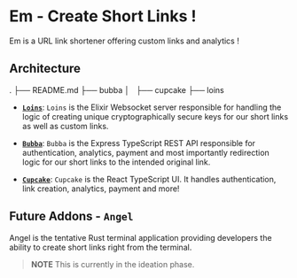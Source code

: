 # Em - Create Short Links !

Em is a URL link shortener offering custom links and analytics !

## Architecture

.
├── README.md
├── bubba
│   ├── cupcake
├── loins

- **[`Loins`](https://github.com/glamboyosa/Em/blob/main/loins)**: `Loins` is the Elixir Websocket server responsible for handling the logic of creating unique cryptographically secure keys for our short links as well as custom links.

- **[`Bubba`](https://github.com/glamboyosa/Em/blob/main/bubba)**: `Bubba` is the Express TypeScript REST API responsible for authentication, analytics, payment and most importantly redirection logic for our short links to the intended original link.

- **[`Cupcake`](https://github.com/glamboyosa/Em/blob/main/bubba/cupcake)**: `Cupcake` is the React TypeScript UI. It handles authentication, link creation, analytics, payment and more!

## Future Addons - `Angel`

Angel is the tentative Rust terminal application providing developers the ability to create short links right from the terminal.

> **NOTE** This is currently in the ideation phase.
